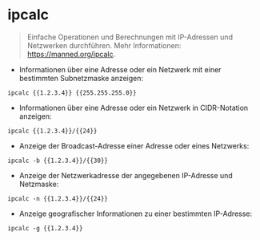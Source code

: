 # ipcalc

> Einfache Operationen und Berechnungen mit IP-Adressen und Netzwerken durchführen.
> Mehr Informationen: <https://manned.org/ipcalc>.

- Informationen über eine Adresse oder ein Netzwerk mit einer bestimmten Subnetzmaske anzeigen:

`ipcalc {{1.2.3.4}} {{255.255.255.0}}`

- Informationen über eine Adresse oder ein Netzwerk in CIDR-Notation anzeigen:

`ipcalc {{1.2.3.4}}/{{24}}`

- Anzeige der Broadcast-Adresse einer Adresse oder eines Netzwerks:

`ipcalc -b {{1.2.3.4}}/{{30}}`

- Anzeige der Netzwerkadresse der angegebenen IP-Adresse und Netzmaske:

`ipcalc -n {{1.2.3.4}}/{{24}}`

- Anzeige geografischer Informationen zu einer bestimmten IP-Adresse:

`ipcalc -g {{1.2.3.4}}`
